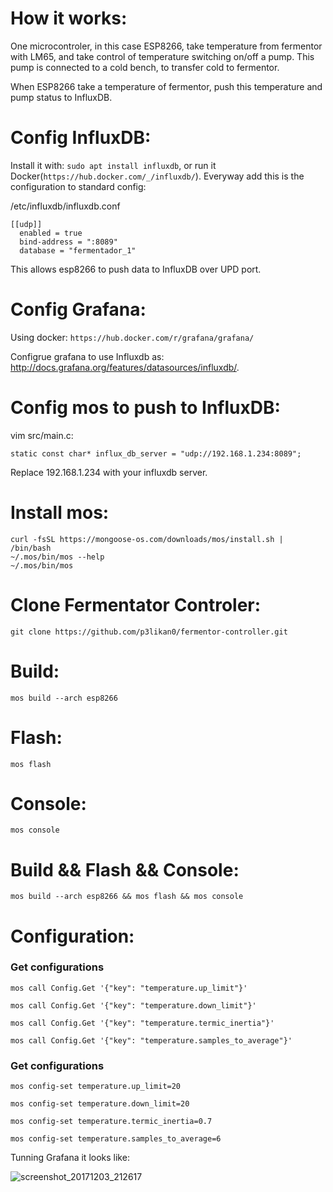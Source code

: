 # How it works:

One microcontroler, in this case ESP8266, take temperature from fermentor with LM65, and take control of temperature switching on/off a pump.
This pump is connected to a cold bench, to transfer cold to fermentor.

When ESP8266 take a temperature of fermentor, push this temperature and pump status to InfluxDB.

# Config InfluxDB:

Install it with: `sudo apt install influxdb`, or run it Docker(`https://hub.docker.com/_/influxdb/`). Everyway add this is the configuration to standard config:

/etc/influxdb/influxdb.conf

```
[[udp]]
  enabled = true
  bind-address = ":8089"
  database = "fermentador_1"
```

This allows esp8266 to push data to InfluxDB over UPD port.

# Config Grafana:

Using docker: `https://hub.docker.com/r/grafana/grafana/`

Configrue grafana to use Influxdb as: http://docs.grafana.org/features/datasources/influxdb/.

# Config mos to push to InfluxDB:

vim src/main.c:

```
static const char* influx_db_server = "udp://192.168.1.234:8089";
```

Replace 192.168.1.234 with your influxdb server.

# Install mos:

```
curl -fsSL https://mongoose-os.com/downloads/mos/install.sh | /bin/bash
~/.mos/bin/mos --help      
~/.mos/bin/mos
```

# Clone Fermentator Controler:

```
git clone https://github.com/p3likan0/fermentor-controller.git
```


# Build:

```
mos build --arch esp8266
```

# Flash:

```
mos flash
```

# Console:

```
mos console
```

# Build && Flash && Console:

```
mos build --arch esp8266 && mos flash && mos console  
```

# Configuration:

### Get configurations 

```
mos call Config.Get '{"key": "temperature.up_limit"}'
```

```
mos call Config.Get '{"key": "temperature.down_limit"}'
```

```
mos call Config.Get '{"key": "temperature.termic_inertia"}'
```

```
mos call Config.Get '{"key": "temperature.samples_to_average"}'
```

### Get configurations 

```
mos config-set temperature.up_limit=20
```

```
mos config-set temperature.down_limit=20
```

```
mos config-set temperature.termic_inertia=0.7
```

```
mos config-set temperature.samples_to_average=6
```

Tunning Grafana it looks like:

![screenshot_20171203_212617](https://user-images.githubusercontent.com/17766626/33531811-2e33f07a-d871-11e7-9627-43bc41c3f696.png)
